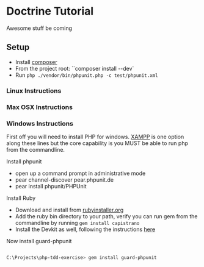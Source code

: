 # Doctrine Tutorial
Awesome stuff be coming


## Setup
* Install [composer](http://getcomposer)
* From the project root: ``composer install --dev`
* Run ``php ./vendor/bin/phpunit.php -c test/phpunit.xml``

### Linux Instructions

### Max OSX Instructions

### Windows Instructions
First off you will need to install PHP for windows. [XAMPP](http://www.apachefriends.org/en/xampp.html) is one option along these lines but the core capability is you 
MUST be able to run php from the commandline. 

Install phpunit
* open up a command prompt in administrative mode
* pear channel-discover pear.phpunit.de
* pear install phpunit/PHPUnit


Install Ruby
* Download and install from [rubyinstaller.org](http://rubyinstaller.org/downloads/)
* Add the ruby bin directory to your path, verify you can run gem from the commandline by running `gem install capistrano`
* Install the Devkit as well, following the instructions [here](https://github.com/oneclick/rubyinstaller/wiki/Development-Kit)

Now install guard-phpunit

```bash

C:\Projects\php-tdd-exercise> gem install guard-phpunit

```




